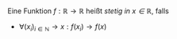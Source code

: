 Eine Funktion $f : \mathbb{R} \to \mathbb{R}$ heißt *stetig in $x \in \mathbb{R}$*, falls
- $\forall (x_i)_{i \in \mathbb{N}} \to x : f(x_i) \to f(x)$